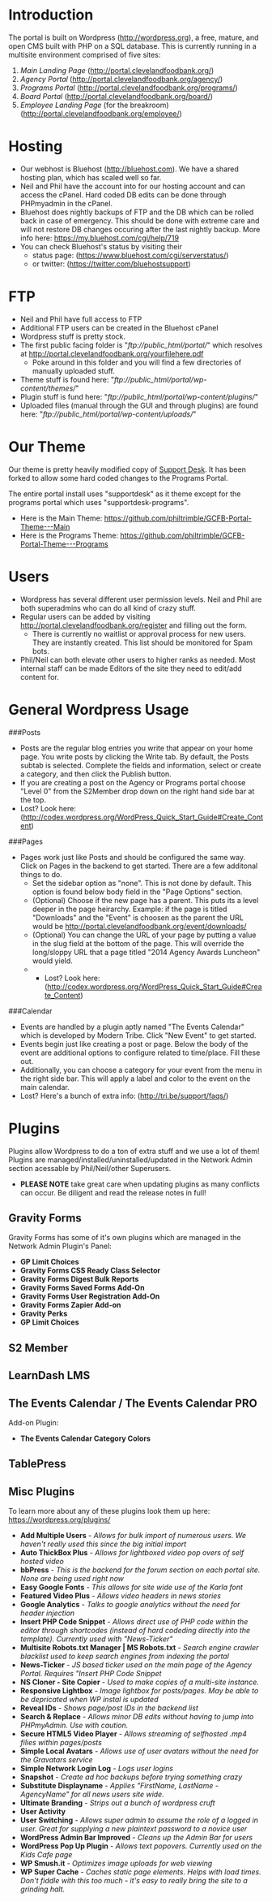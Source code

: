 Introduction
====================
The portal is built on Wordpress (http://wordpress.org), a free, mature, and open CMS built with PHP on a SQL database. This is currently running in a multisite environment comprised of five sites:

1. *Main Landing Page* (http://portal.clevelandfoodbank.org/)
2. *Agency Portal* (http://portal.clevelandfoodbank.org/agency/)
3. *Programs Portal* (http://portal.clevelandfoodbank.org/programs/)
4. *Board Portal* (http://portal.clevelandfoodbank.org/board/)
5. *Employee Landing Page* (for the breakroom) (http://portal.clevelandfoodbank.org/employee/)

Hosting
=========================
- Our webhost is Bluehost (http://bluehost.com). We have a shared hosting plan, which has scaled well so far. 
- Neil and Phil have the account into for our hosting account and can access the cPanel. Hard coded DB edits can be done through PHPmyadmin in the cPanel.
- Bluehost does nightly backups of FTP and the DB which can be rolled back in case of emergency. This should be done with extreme care and will not restore DB changes occuring after the last nightly backup. More info here: https://my.bluehost.com/cgi/help/719
- You can check Bluehost's status by visiting their 
    - status page: (https://www.bluehost.com/cgi/serverstatus/) 
    - or twitter: (https://twitter.com/bluehostsupport)

FTP
========================
- Neil and Phil have full access to FTP
- Additional FTP users can be created in the Bluehost cPanel
- Wordpress stuff is pretty stock.
- The first public facing folder is "*ftp://public_html/portal/*" which resolves at http://portal.clevelandfoodbank.org/yourfilehere.pdf
	- Poke around in this folder and you will find a few directories of manually uploaded stuff. 
- Theme stuff is found here: "*ftp://public_html/portal/wp-content/themes/*" 
- Plugin stuff is fund here: "*ftp://public_html/portal/wp-content/plugins/*"
- Uploaded files (manual through the GUI and through plugins) are found here: "*ftp://public_html/portal/wp-content/uploads/*"


Our Theme
========================
Our theme is pretty heavily modified copy of [Support Desk](http://themeforest.net/theme_previews/4321280-support-desk-a-responsive-helpdesk-theme?url_name=support-desk-a-responsive-helpdesk-theme). It has been forked to allow some hard coded changes to the Programs Portal. 

The entire portal install uses "supportdesk" as it theme except for the programs portal which uses "supportdesk-programs". 
- Here is the Main Theme: https://github.com/philtrimble/GCFB-Portal-Theme---Main
- Here is the Programs Theme: https://github.com/philtrimble/GCFB-Portal-Theme---Programs

Users
========================
- Wordpress has several different user permission levels. Neil and Phil are both superadmins who can do all kind of crazy stuff. 
- Regular users can be added by visiting http://portal.clevelandfoodbank.org/register and filling out the form.
    - There is currently no waitlist or approval process for new users. They are instantly created. This list should be monitored for Spam bots.
- Phil/Neil can both elevate other users to higher ranks as needed. Most internal staff can be made Editors of the site they need to edit/add content for. 

General Wordpress Usage
=========================
###Posts
- Posts are the regular blog entries you write that appear on your home page. You write posts by clicking the Write tab. By default, the Posts subtab is selected. Complete the fields and information, select or create a category, and then click the Publish button.
- If you are creating a post on the Agency or Programs portal choose "Level 0" from the S2Member drop down on the right hand side bar at the top.
- Lost? Look here: (http://codex.wordpress.org/WordPress_Quick_Start_Guide#Create_Content)

###Pages
- Pages work just like Posts and should be configured the same way. Click on Pages in the backend to get started. There are a few additonal things to do.
  - Set the sidebar option as "none". This is not done by default. This option is found below body field in the "Page Options" section.
  - (Optional) Choose if the new page has a parent. This puts its a level deeper in the page heirarchy. Example: if the page is titled "Downloads" and the "Event" is choosen as the parent the URL would be http://portal.clevelandfoodbank.org/event/downloads/ 
  - (Optional) You can change the URL of your page by putting a value in the slug field at the bottom of the page. This will override the long/sloppy URL that a page titled "2014 Agency Awards Luncheon" would yield.
  - - Lost? Look here: (http://codex.wordpress.org/WordPress_Quick_Start_Guide#Create_Content)

###Calendar
- Events are handled by a plugin aptly named "The Events Calendar" which is developed by Modern Tribe. Click "New Event" to get started. 
- Events begin just like creating a post or page. Below the body of the event are additional options to configure related to time/place. Fill these out. 
- Additionally, you can choose a category for your event from the menu in the right side bar. This will apply a label and color to the event on the main calendar. 
- Lost? Here's a bunch of extra info: (http://tri.be/support/faqs/) 

Plugins
=========================
Plugins allow Wordpress to do a ton of extra stuff and we use a lot of them! Plugins are managed/installed/uninstalled/updated in the Network Admin section acessable by Phil/Neil/other Superusers. 
- **PLEASE NOTE** take great care when updating plugins as many conflicts can occur. Be diligent and read the release notes in full!

Gravity Forms
-------------------------

Gravity Forms has some of it's own plugins which are managed in the Network Admin Plugin's Panel:
- **GP Limit Choices**
- **Gravity Forms CSS Ready Class Selector**
- **Gravity Forms Digest Bulk Reports**
- **Gravity Forms Saved Forms Add-On**
- **Gravity Forms User Registration Add-On**
- **Gravity Forms Zapier Add-on**
- **Gravity Perks**
- **GP Limit Choices**

S2 Member
-------------------------

LearnDash LMS
-------------------------

The Events Calendar / The Events Calendar PRO
-------------------------
Add-on Plugin: 
- **The Events Calendar Category Colors**

TablePress
-------------------------


Misc Plugins
-------------------------
To learn more about any of these plugins look them up here: https://wordpress.org/plugins/

- **Add Multiple Users** - *Allows for bulk import of numerous users. We haven't really used this since the big initial  import* 
- **Auto ThickBox Plus** - *Allows for lightboxed video pop overs of self hosted video*
- **bbPress** - *This is the backend for the forum section on each portal site. None are being used right now*
- **Easy Google Fonts** - *This allows for site wide use of the Karla font*
- **Featured Video Plus** - *Allows video headers in news stories*
- **Google Analytics** - *Talks to google analytics without the need for header injection*
- **Insert PHP Code Snippet** - *Allows direct use of PHP code within the editor through shortcodes (instead of hard codeding directly into the template). Currently used with "News-Ticker"*
- **Multisite Robots.txt Manager | MS Robots.txt** - *Search engine crawler blacklist used to keep search engines from indexing the portal*
- **News-Ticker** - *JS based ticker used on the main page of the Agency Portal. Requires "Insert PHP Code Snippet*
- **NS Cloner - Site Copier** - *Used to make copies of a multi-site instance.*
- **Responsive Lightbox** - *Image lightbox for posts/pages. May be able to be depricated when WP instal is updated*
- **Reveal IDs** - *Shows page/post IDs in the backend list*
- **Search & Replace** - *Allows minor DB edits without having to jump into PHPmyAdmin. Use with caution.*
- **Secure HTML5 Video Player** - *Allows streaming of selfhosted .mp4 filies within pages/posts*
- **Simple Local Avatars** - *Allows use of user avatars without the need for the Gravatars service*
- **Simple Network Login Log** - *Logs user logins*
- **Snapshot** - *Create ad hoc backups before trying something crazy*
- **Substitute Displayname** - *Applies "FirstName, LastName - AgencyName" for all news users site wide.*
- **Ultimate Branding** - *Strips out a bunch of wordpress cruft*
- **User Activity**
- **User Switching** - *Allows super admin to assume the role of a logged in user. Great for supplying a new plaintext password to a novice user*
- **WordPress Admin Bar Improved** - *Cleans up the Admin Bar for users*
- **WordPress Pop Up Plugin** - *Allows text popovers. Currently used on the Kids Cafe page*
- **WP Smush.it** - *Optimizes image uploads for web viewing*
- **WP Super Cache** - *Caches static page elements. Helps with load times. Don't fiddle with this too much - it's easy to really bring the site to a grinding halt.*

